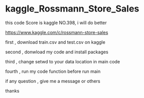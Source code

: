 # kaggle_Rossmann_Store_Sales

this code Score is kaggle NO.398, i will do better

https://www.kaggle.com/c/rossmann-store-sales

first , download train.csv and test.csv on kaggle

second , donwload my code and install packages

third , change setwd to your data location in main code

fourth , run my code function before run main

if any question , give me a message or others

thanks
